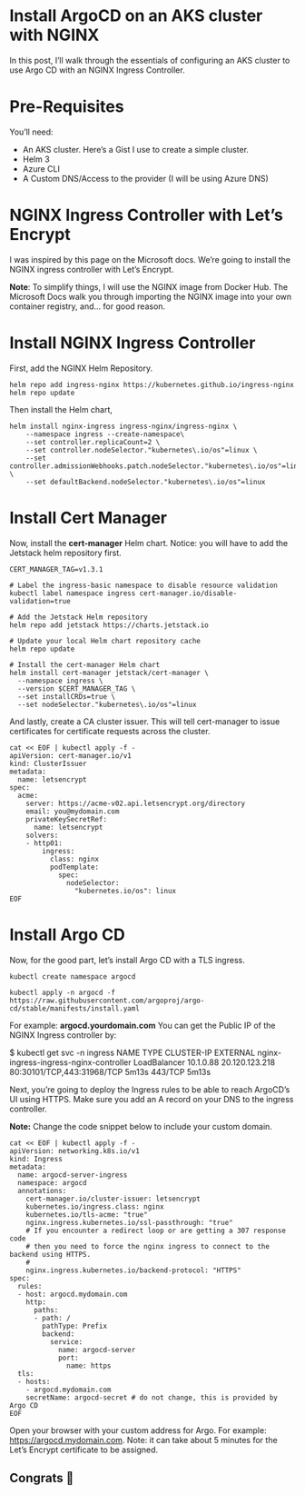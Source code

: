 ﻿# Install ArgoCD on an AKS cluster with NGINX

In this post, I’ll walk through the essentials of configuring an AKS cluster to use Argo CD with an NGINX Ingress Controller.

# Pre-Requisites

You’ll need:
- An AKS cluster. Here’s a Gist I use to create a simple cluster.
- Helm 3
- Azure CLI
- A Custom DNS/Access to the provider (I will be using Azure DNS)

# NGINX Ingress Controller with Let’s Encrypt
I was inspired by this page on the Microsoft docs. We’re going to install the NGINX ingress controller with Let’s Encrypt.

**Note**: To simplify things, I will use the NGINX image from Docker Hub. The Microsoft Docs walk you through importing the NGINX image into your own container registry, and… for good reason.

# Install NGINX Ingress Controller
First, add the NGINX Helm Repository.

~~~
helm repo add ingress-nginx https://kubernetes.github.io/ingress-nginx
helm repo update
~~~

Then install the Helm chart,

~~~
helm install nginx-ingress ingress-nginx/ingress-nginx \
    --namespace ingress --create-namespace\
    --set controller.replicaCount=2 \
    --set controller.nodeSelector."kubernetes\.io/os"=linux \
    --set controller.admissionWebhooks.patch.nodeSelector."kubernetes\.io/os"=linux \
    --set defaultBackend.nodeSelector."kubernetes\.io/os"=linux
~~~

# Install Cert Manager 
Now, install the **cert-manager** Helm chart. Notice: you will have to add the Jetstack helm repository first.

~~~
CERT_MANAGER_TAG=v1.3.1

# Label the ingress-basic namespace to disable resource validation
kubectl label namespace ingress cert-manager.io/disable-validation=true

# Add the Jetstack Helm repository
helm repo add jetstack https://charts.jetstack.io

# Update your local Helm chart repository cache
helm repo update

# Install the cert-manager Helm chart
helm install cert-manager jetstack/cert-manager \
  --namespace ingress \
  --version $CERT_MANAGER_TAG \
  --set installCRDs=true \
  --set nodeSelector."kubernetes\.io/os"=linux
~~~

And lastly, create a CA cluster issuer. This will tell cert-manager to issue certificates for certificate requests across the cluster.

~~~
cat << EOF | kubectl apply -f -
apiVersion: cert-manager.io/v1
kind: ClusterIssuer
metadata:
  name: letsencrypt
spec:
  acme:
    server: https://acme-v02.api.letsencrypt.org/directory
    email: you@mydomain.com
    privateKeySecretRef:
      name: letsencrypt
    solvers:
    - http01:
        ingress:
          class: nginx
          podTemplate:
            spec:
              nodeSelector:
                "kubernetes.io/os": linux
EOF
~~~

# Install Argo CD
Now, for the good part, let’s install Argo CD with a TLS ingress.

~~~
kubectl create namespace argocd

kubectl apply -n argocd -f https://raw.githubusercontent.com/argoproj/argo-cd/stable/manifests/install.yaml
~~~

For example: **argocd.yourdomain.com** You can get the Public IP of the NGINX Ingress controller by:

$ kubectl get svc -n ingress
NAME                                               TYPE           CLUSTER-IP   EXTERNAL
nginx-ingress-ingress-nginx-controller             LoadBalancer   10.1.0.88    20.120.123.218   80:30101/TCP,443:31968/TCP   5m13s         443/TCP                      5m13s

Next, you’re going to deploy the Ingress rules to be able to reach ArgoCD’s UI using HTTPS. Make sure you add an A record on your DNS to the ingress controller.

**Note:** Change the code snippet below to include your custom domain.

~~~
cat << EOF | kubectl apply -f -
apiVersion: networking.k8s.io/v1
kind: Ingress
metadata:
  name: argocd-server-ingress
  namespace: argocd
  annotations:
    cert-manager.io/cluster-issuer: letsencrypt
    kubernetes.io/ingress.class: nginx
    kubernetes.io/tls-acme: "true"
    nginx.ingress.kubernetes.io/ssl-passthrough: "true"
    # If you encounter a redirect loop or are getting a 307 response code
    # then you need to force the nginx ingress to connect to the backend using HTTPS.
    #
    nginx.ingress.kubernetes.io/backend-protocol: "HTTPS"
spec:
  rules:
  - host: argocd.mydomain.com
    http:
      paths:
      - path: /
        pathType: Prefix
        backend:
          service:
            name: argocd-server
            port:
              name: https
  tls:
  - hosts:
    - argocd.mydomain.com
    secretName: argocd-secret # do not change, this is provided by Argo CD
EOF
~~~

Open your browser with your custom address for Argo. For example: https://argocd.mydomain.com. Note: it can take about 5 minutes for the Let’s Encrypt certificate to be assigned.

## Congrats 🎉






